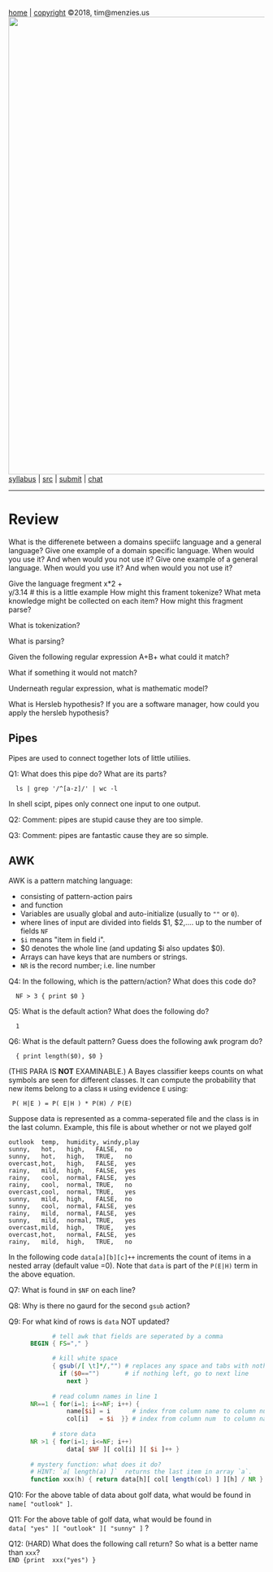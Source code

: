 [home](http://tiny.cc/plm18) |
[copyright](https://github.com/txt/plm18/blob/master/LICENSE.md) &copy;2018, tim&commat;menzies.us
<br>
[<img width=900 src="https://raw.githubusercontent.com/txt/plm18/master/img/banner.png">](http://tiny.cc/plm18)<br>
[syllabus](https://github.com/txt/plm18/blob/master/doc/syllabus.md) |
[src](https://github.com/txt/plm18/tree/master/src) |
[submit](http://tiny.cc/plm18give) |
[chat](https://plm18.slack.com/)


______



# Review

What is the differenete between a domains speciifc language and a general language?
Give one example of a domain specific language. When would you use it? And when would you not use it?
Give one example of a general language. When would you use it? And when would you not use it?

Give the language fregment
x*2 +     
y/3.14  # this is a little example
How might this frament tokenize? What meta knowledge might be collected on each item?
How might this fragment parse?


What is tokenization?

What is parsing?

Given the following regular expression 
     A+B+
what could it match?

What if something it would not match?

Underneath regular expression, what is mathematic model?

What is Hersleb hypothesis? If you are a software manager, how could you apply the hersleb hypothesis?


## Pipes

Pipes are used to connect together lots of little utiliies. 

Q1: What does this pipe do? What are its parts?

      ls | grep '/^[a-z]/' | wc -l

In shell scipt, pipes only connect one input to one output.

Q2: Comment: pipes are stupid cause they are too simple.

Q3: Comment: pipes are fantastic cause they are so simple.

## AWK

AWK is a pattern matching language:

- consisting of pattern-action pairs
- and function
- Variables are usually global and auto-initialize (usually to `""` or `0`).
- where lines of input are divided into fields $1, $2,.... up to the number of fields `NF` 
- `$i` means "item in field i". 
- $0 denotes the whole line (and updating $i also updates $0).
- Arrays can have keys that are numbers or strings.
- `NR` is the record number; i.e. line number

Q4: In the following, which is the pattern/action? What does this code do?

      NF > 3 { print $0 }

Q5: What is the default action? What does the following do?

      1 

Q6: What is the default pattern? Guess does the following awk program do?

      { print length($0), $0 } 

(THIS PARA IS **NOT** EXAMINABLE.)
A Bayes classifier keeps counts on what symbols are seen for different classes. 
It can compute the probability that new items belong to a class `H` using evidence `E` using:

     P( H|E ) = P( E|H ) * P(H) / P(E) 

Suppose data is represented as a comma-seperated file and the class is in the last column. Example, this file is about whether or not we played golf
    
```
outlook	 temp,	humidity, windy,play
sunny,	 hot,	high,	FALSE,	no
sunny,	 hot,	high,	TRUE,	no
overcast,hot,	high,	FALSE,	yes
rainy,	 mild,	high,	FALSE,	yes
rainy,	 cool,	normal,	FALSE,	yes
rainy,	 cool,	normal,	TRUE,	no
overcast,cool,	normal,	TRUE,	yes
sunny,	 mild,	high,	FALSE,	no
sunny,	 cool,	normal,	FALSE,	yes
rainy,	 mild,	normal,	FALSE,	yes
sunny,	 mild,	normal,	TRUE,	yes
overcast,mild,	high,	TRUE,	yes
overcast,hot,	normal,	FALSE,	yes
rainy,	 mild,	high,	TRUE,	no
```

In the following code `data[a][b][c]++` increments the count of items in  a nested array (default value =0).
Note that `data` is part of the `P(E|H)` term in the above equation.


Q7:  What is found in `$NF` on each line?

Q8: Why is there no gaurd for the second  `gsub` action?

Q9: For what kind of rows is `data` NOT updated?

```awk
            # tell awk that fields are seperated by a comma
      BEGIN { FS="," }

            # kill white space
            { gsub(/[ \t]*/,"") # replaces any space and tabs with nothing
              if ($0=="")       # if nothing left, go to next line
	            next }
      
            # read column names in line 1
      NR==1 { for(i=1; i<=NF; i++) { 
                name[$i] = i      # index from column name to column num
                col[i]   = $i  }} # index from column num  to column name
      
            # store data
      NR >1 { for(i=1; i<=NF; i++)
                data[ $NF ][ col[i] ][ $i ]++ }
    
      # mystery function: what does it do?
      # HINT: `a[ length(a) ]`  returns the last item in array `a`.
      function xxx(h) { return data[h][ col[ length(col) ] ][h] / NR }
```

Q10:  For the above table of data about golf data, what would be found in    
  `name[ "outlook" ]`.

Q11: For the above table of golf data, what would be found in     
  `data[ "yes" ][ "outlook" ][ "sunny" ]` ?

Q12: (HARD) What does the following call return? So what is a better name than `xxx`?    
  `END {print  xxx("yes") }`





